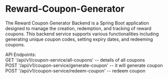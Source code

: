 # Reward-Coupon-Generator
The Reward Coupon Generator Backend is a Spring Boot application designed to manage the creation, redemption, and tracking of reward coupons. This backend service supports various functionalities including generating unique coupon codes, setting expiry dates, and redeeming coupons.

API Endpoints: </br>
GET   '/api/v1/coupon-service/all-coupons'        --  details of all coupons</br>
POST  '/api/v1/coupon-service/generate-coupon'    --  it will generate coupon</br>
POST  '/api/v1/coupon-service/redeem-coupon'      --  redeem coupon</br>
